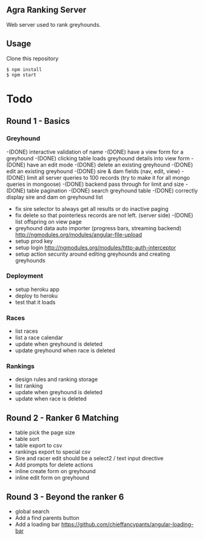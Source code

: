 ## Agra Ranking Server

Web server used to rank greyhounds.

## Usage

Clone this repository

    $ npm install
    $ npm start

# Todo
## Round 1 - Basics

### Greyhound
-(DONE) interactive validation of name
-(DONE) have a view form for a greyhound
-(DONE) clicking table loads greyhound details into view form
-(DONE) have an edit mode
-(DONE) delete an existing greyhound
-(DONE) edit an existing greyhound
-(DONE) sire & dam fields (nav, edit, view)
-(DONE) limit all server queries to 100 records (try to make it for all mongo queries in mongoose)
-(DONE) backend pass through for limit and size
-(DONE) table pagination
-(DONE) search greyhound table
-(DONE) correctly display sire and dam on greyhound list
- fix sire selector to always get all results or do inactive paging
- fix delete so that pointerless records are not left. (server side)
-(DONE) list offspring on view page
- greyhound data auto importer (progress bars, streaming backend) http://ngmodules.org/modules/angular-file-upload
- setup prod key
- setup login http://ngmodules.org/modules/http-auth-interceptor
- setup action security around editing greyhounds and creating greyhounds

### Deployment
- setup heroku app
- deploy to heroku
- test that it loads

### Races
- list races
- list a race calendar
- update when greyhound is deleted
- update greyhound when race is deleted

### Rankings
- design rules and ranking storage
- list ranking
- update when greyhound is deleted
- update when race is deleted

## Round 2 - Ranker 6 Matching
- table pick the page size
- table sort
- table export to csv
- rankings export to special csv
- Sire and racer edit should be a select2 / text input directive
- Add prompts for delete actions
- inline create form on greyhound
- inline edit form on greyhound

## Round 3 - Beyond the ranker 6
- global search
- Add a find parents button
- Add a loading bar https://github.com/chieffancypants/angular-loading-bar
